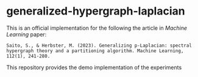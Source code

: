 # generalized-hypergraph-laplacian

This is an official implementation for the following the article in _Machine Learning_ paper:

```
Saito, S., & Herbster, M. (2023). Generalizing p-Laplacian: spectral hypergraph theory and a partitioning algorithm. Machine Learning, 112(1), 241-280.
```

This repository provides the demo implementation of the experiments